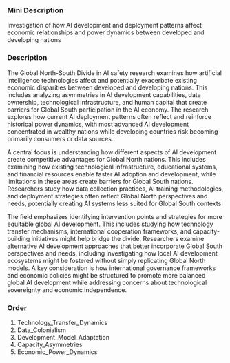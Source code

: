 ### Mini Description

Investigation of how AI development and deployment patterns affect economic relationships and power dynamics between developed and developing nations

### Description

The Global North-South Divide in AI safety research examines how artificial intelligence technologies affect and potentially exacerbate existing economic disparities between developed and developing nations. This includes analyzing asymmetries in AI development capabilities, data ownership, technological infrastructure, and human capital that create barriers for Global South participation in the AI economy. The research explores how current AI deployment patterns often reflect and reinforce historical power dynamics, with most advanced AI development concentrated in wealthy nations while developing countries risk becoming primarily consumers or data sources.

A central focus is understanding how different aspects of AI development create competitive advantages for Global North nations. This includes examining how existing technological infrastructure, educational systems, and financial resources enable faster AI adoption and development, while limitations in these areas create barriers for Global South nations. Researchers study how data collection practices, AI training methodologies, and deployment strategies often reflect Global North perspectives and needs, potentially creating AI systems less suited for Global South contexts.

The field emphasizes identifying intervention points and strategies for more equitable global AI development. This includes studying how technology transfer mechanisms, international cooperation frameworks, and capacity-building initiatives might help bridge the divide. Researchers examine alternative AI development approaches that better incorporate Global South perspectives and needs, including investigating how local AI development ecosystems might be fostered without simply replicating Global North models. A key consideration is how international governance frameworks and economic policies might be structured to promote more balanced global AI development while addressing concerns about technological sovereignty and economic independence.

### Order

1. Technology_Transfer_Dynamics
2. Data_Colonialism
3. Development_Model_Adaptation
4. Capacity_Asymmetries
5. Economic_Power_Dynamics
